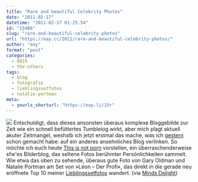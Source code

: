 ```yaml
---
title: "Rare and beautiful Celebrity Photos"
date: "2011-02-17"
datetime: "2011-02-17 01:25:54"
id: "15406"
slug: "rare-and-beautiful-celebrity-photos"
url: "https://eay.cc/2011/rare-and-beautiful-celebrity-photos/"
author: "eay"
format: "post"
categories:
  - 0815
  - the-others
tags:
  - blog
  - fotografie
  - lieblingssetfotos
  - natalie-portman
meta:
  - yourls_shorturl: "https://eay.li/15r"
---
```


![](https://eay.cc/uploads/2011/oldmanportman.jpg) Entschuldigt, dass dieses ansonsten überaus komplexe Bloggebilde zur Zeit wie ein schnell befüttertes Tumblelog wirkt, aber mich plagt aktuell akuter Zeitmangel, weshalb ich jetzt erstmal das mache, was ich [gestern](//eay.cc/2011/the-fine-art-of-film-posters/) schon gemacht habe: auf ein anderes ansehnliches Blog verlinken. So möchte ich euch heute [This is not porn](http://www.thisisnotporn.net/) vorstellen, ein überraschenderweise sfw'es Bilderblog, das seltene Fotos berühmter Persönlichkeiten sammelt. Wie etwa das oben zu sehende, überaus gute Foto von Gary Oldman und Natalie Portman am Set von »Léon – Der Profi«, das direkt in die gerade neu eröffnete Top 10 meiner [Lieblingssetfotos](//eay.cc/2010/lieblingsstarwarssetfoto/) wandert. (via [Minds Delight](http://www.mindsdelight.de/2011/02/double-wonder-lynda-carter-in-den-armen-von-jeannie-epper-inkl-blogtipp/))
